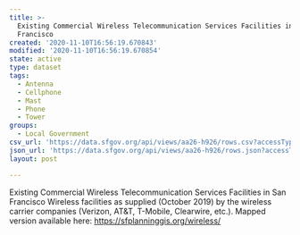 ```yaml
---
title: >-
  Existing Commercial Wireless Telecommunication Services Facilities in San
  Francisco
created: '2020-11-10T16:56:19.670843'
modified: '2020-11-10T16:56:19.670854'
state: active
type: dataset
tags:
  - Antenna
  - Cellphone
  - Mast
  - Phone
  - Tower
groups:
  - Local Government
csv_url: 'https://data.sfgov.org/api/views/aa26-h926/rows.csv?accessType=DOWNLOAD'
json_url: 'https://data.sfgov.org/api/views/aa26-h926/rows.json?accessType=DOWNLOAD'
layout: post

---
```

Existing Commercial Wireless Telecommunication Services Facilities in San Francisco
Wireless facilities as supplied (October 2019) by the wireless carrier companies (Verizon, AT&T, T-Mobile, Clearwire, etc.). Mapped version available here: https://sfplanninggis.org/wireless/
